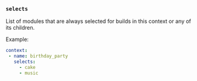 ### `selects`

List of modules that are always selected for builds in this context or any of
its children.

Example:

```yaml
context:
 - name: birthday_party
   selects:
     - cake
     - music
```
